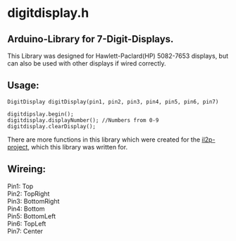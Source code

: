 # digitdisplay.h

## Arduino-Library for 7-Digit-Displays.
This Library was designed for Hawlett-Paclard(HP) 5082-7653 displays, but can also be used with other displays if wired correctly.

## Usage:

    DigitDisplay digitDisplay(pin1, pin2, pin3, pin4, pin5, pin6, pin7)

    digitdipslay.begin();
    digitdisplay.displayNumber(); //Numbers from 0-9
    digitdisplay.clearDisplay();

There are more functions in this library which were created for the [il2p-project](https://github.com/ClarkLiam/il2p), which this library was written for.

## Wireing:
Pin1: Top </br>
Pin2: TopRight </br>
Pin3: BottomRight </br>
Pin4: Bottom </br>
Pin5: BottomLeft </br>
Pin6: TopLeft </br>
Pin7: Center
